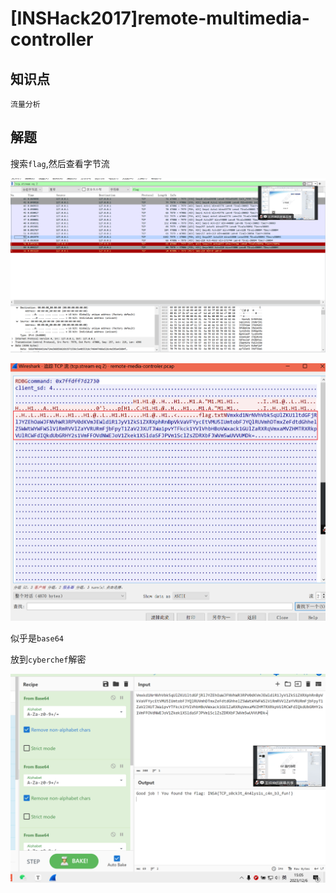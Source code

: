 # [INSHack2017]remote-multimedia-controller

## 知识点

`流量分析`

## 解题

搜索`flag`,然后查看字节流

![image-20231206150356220](./img/121-1.png)

![image-20231206150440517](./img/121-2.png)

似乎是`base64`

放到`cyberchef`解密

![image-20231206150509316](./img/121-3.png)

## 